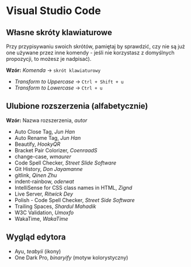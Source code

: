 # Visual Studio Code

## Własne skróty klawiaturowe

Przy przypisywaniu swoich skrótów, pamiętaj by sprawdzić, czy nie są już one używane przez inne komendy - jeśli nie korzystasz z domyślnych propozycji, to możesz je nadpisać).

**Wzór:** _Komenda_ -> `skrót klawiaturowy`

- _Transform to Uppercase_ -> `Ctrl + Shift + u`
- _Transform to Lowercase_ -> `Ctrl + u`

## Ulubione rozszerzenia (alfabetycznie)

**Wzór:** Nazwa rozszerzenia, _autor_

- Auto Close Tag, _Jun Han_
- Auto Rename Tag, _Jun Han_
- Beautify, _HookyQR_
- Bracket Pair Colorizer, _CoenraadS_
- change-case, _wmaurer_
- Code Spell Checker, _Street Slide Software_
- Git History, _Don Jayamanne_
- gitlink, _Qinen Zhu_
- indent-rainbow, _oderwat_
- IntelliSense for CSS class names in HTML, _Zignd_
- Live Server, _Ritwick Dey_
- Polish - Code Spell Checker, _Street Side Software_
- Trailing Spaces, _Shardul Mahadik_
- W3C Validation, _Umoxfo_
- WakaTime, _WakaTime_

## Wygląd edytora

- Ayu, _teabyii_ (ikony)
- One Dark Pro, _binaryify_ (motyw kolorystyczny)